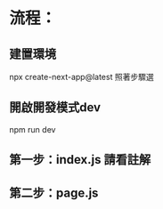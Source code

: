 # 流程：

## 建置環境
npx create-next-app@latest
照著步驟選

## 開啟開發模式dev
npm run dev

## 第一步：index.js 請看註解

## 第二步：page.js